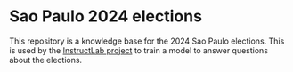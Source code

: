 # Sao Paulo 2024 elections

This repository is a knowledge base for the 2024 Sao Paulo elections. This is used by the [InstructLab project](https://instructlab.ai) to train a model to answer questions about the elections.
